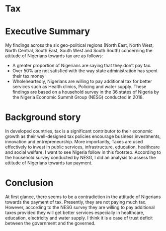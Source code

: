 # Tax
# Executive Summary
My findings across the six geo-political regions (North East, North West, North Central, South East, South West and South South) concerning the attitude of Nigerians towards tax are as follows:
-	A greater proportion of Nigerians are saying that they don’t pay tax.
-	Over 50% are not satisfied with the way state administration has spent their tax money
-	Wholeheartedly, Nigerians are willing to pay additional tax for better services such as Health clinics, Policing and water supply.
These findings are based on a household survey in the 36 states of Nigeria by the Nigeria Economic Summit Group (NESG) conducted in 2018.
# Background story
In developed countries, tax is a significant contributor to their economic growth as their well-designed tax policies encourage business investments, innovation and entrepreneurship. More importantly, Taxes are used effectively to invest in public services, infrastructure, education, healthcare and social welfare. I want to see Nigeria follow in this footstep. According to the household survey conducted by NESG, I did an analysis to assess the attitude of Nigerians towards tax payment.
# Conclusion
 At first glance, there seems to be a contradiction in the attitude of Nigerians towards the payment of tax. Presently, they are not paying much tax. However, according to the NESG survey they are willing to pay additional taxes provided they will get better services especially in healthcare, education, electricity and water supply. I think it is a case of trust deficit between the government and the governed.

```

                                                    
